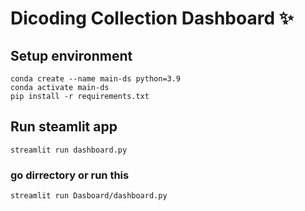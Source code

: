 # Dicoding Collection Dashboard ✨

## Setup environment

```
conda create --name main-ds python=3.9
conda activate main-ds
pip install -r requirements.txt
```

## Run steamlit app

```
streamlit run dashboard.py
```

### go dirrectory or run this

```
streamlit run Dasboard/dashboard.py
```

